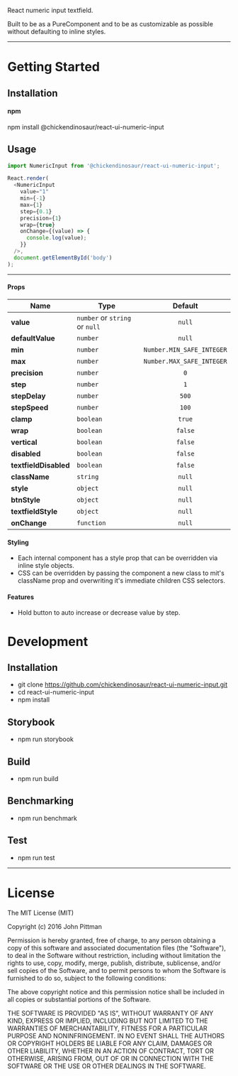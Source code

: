 React numeric input textfield.

Built to be as a PureComponent and to be as customizable as possible without defaulting to inline styles.

---

# Getting Started

## Installation

#### npm

npm install @chickendinosaur/react-ui-numeric-input

## Usage

```javascript
import NumericInput from '@chickendinosaur/react-ui-numeric-input';

React.render(
  <NumericInput
    value="1"
    min={-1}
    max={1}
    step={0.1}
    precision={1}
    wrap={true}
    onChange={(value) => {
      console.log(value);
    }}
  />,
  document.getElementById('body')
);
```
---

#### Props
Name                  | Type                                | Default
----------------------|-------------------------------------|:-------:
**value**             |`number` or `string` or `null`       | `null`
**defaultValue**        |`number`                           | `null`
**min**               |`number`                             | `Number.MIN_SAFE_INTEGER`
**max**               |`number`                             | `Number.MAX_SAFE_INTEGER`
**precision**         |`number`                             | `0`
**step**              |`number`                             | `1`
**stepDelay**         |`number`                             | `500`
**stepSpeed**         |`number`                             | `100`
**clamp**             |`boolean`                            | `true`
**wrap**              |`boolean`                            | `false`
**vertical**          |`boolean`                            | `false`
**disabled**          |`boolean`                            | `false`
**textfieldDisabled** |`boolean`                            | `false`
**className**         |`string`                             | `null`
**style**             |`object`                             | `null`
**btnStyle**          |`object`                             | `null`
**textfieldStyle**    |`object`                             | `null`
**onChange**          |`function`                           | `null`

#### Styling

- Each internal component has a style prop that can be overridden via inline style objects.
- CSS can be overridden by passing the component a new class to mit's className prop and overwriting it's immediate
children CSS selectors.

#### Features

- Hold button to auto increase or decrease value by step.

# Development

## Installation

* git clone https://github.com/chickendinosaur/react-ui-numeric-input.git
* cd react-ui-numeric-input
* npm install

## Storybook

* npm run storybook

## Build

* npm run build

## Benchmarking

* npm run benchmark

## Test

* npm run test

---

# License

The MIT License (MIT)

Copyright (c) 2016 John Pittman

Permission is hereby granted, free of charge, to any person obtaining a copy
of this software and associated documentation files (the &#34;Software&#34;), to deal
in the Software without restriction, including without limitation the rights
to use, copy, modify, merge, publish, distribute, sublicense, and/or sell
copies of the Software, and to permit persons to whom the Software is
furnished to do so, subject to the following conditions:

The above copyright notice and this permission notice shall be included in all
copies or substantial portions of the Software.

THE SOFTWARE IS PROVIDED &#34;AS IS&#34;, WITHOUT WARRANTY OF ANY KIND, EXPRESS OR
IMPLIED, INCLUDING BUT NOT LIMITED TO THE WARRANTIES OF MERCHANTABILITY,
FITNESS FOR A PARTICULAR PURPOSE AND NONINFRINGEMENT. IN NO EVENT SHALL THE
AUTHORS OR COPYRIGHT HOLDERS BE LIABLE FOR ANY CLAIM, DAMAGES OR OTHER
LIABILITY, WHETHER IN AN ACTION OF CONTRACT, TORT OR OTHERWISE, ARISING FROM,
OUT OF OR IN CONNECTION WITH THE SOFTWARE OR THE USE OR OTHER DEALINGS IN THE
SOFTWARE.
